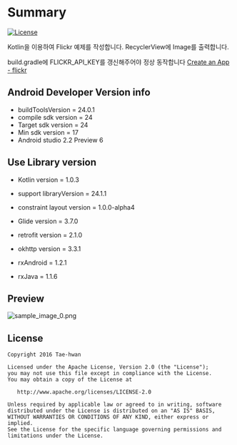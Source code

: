 # Summary

[![License](https://img.shields.io/hexpm/l/plug.svg)]()

Kotlin을 이용하여 Flickr 예제를 작성합니다.
RecyclerView에 Image를 출력합니다.

build.gradle에 FLICKR_API_KEY를 갱신해주어야 정상 동작합니다
[Create an App - flickr](https://www.flickr.com/services/apps/create/)


## Android Developer Version info

- buildToolsVersion = 24.0.1
- compile sdk version = 24
- Target sdk version = 24
- Min sdk version = 17
- Android studio 2.2 Preview 6


## Use Library version

- Kotlin version = 1.0.3

- support libraryVersion = 24.1.1
- constraint layout version = 1.0.0-alpha4

- Glide version = 3.7.0

- retrofit version = 2.1.0
- okhttp version = 3.3.1

- rxAndroid = 1.2.1
- rxJava = 1.1.6


## Preview

![sample_image_0.png](/images/sample_image_0.png)


## License

```
Copyright 2016 Tae-hwan

Licensed under the Apache License, Version 2.0 (the "License");
you may not use this file except in compliance with the License.
You may obtain a copy of the License at

   http://www.apache.org/licenses/LICENSE-2.0

Unless required by applicable law or agreed to in writing, software
distributed under the License is distributed on an "AS IS" BASIS,
WITHOUT WARRANTIES OR CONDITIONS OF ANY KIND, either express or implied.
See the License for the specific language governing permissions and
limitations under the License.
```
